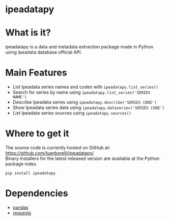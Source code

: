 # ipeadatapy
# What is it?
ipeadatapy is a data and metadata extraction package made in Python using Ipeadata database official API.

# Main Features
- List Ipeadata series names and codes with `ipeadatapy.list_series()`
- Search for series by name using `ipeadatapy.list_series('SERIES NAME')`
- Describe Ipeadata series using `ipeadatapy.describe('SERIES CODE')`
- Show Ipeadata series data using `ipeadatapy.dataseries('SERIES CODE')`
- List Ipeadata series sources using `ipeadatapy.sources()`

# Where to get it
The source code is currently hosted on GitHub at: https://github.com/luanborelli/ipeadatapy/  
Binary installers for the latest released version are available at the Python package index.

`pip install ipeadatapy`

# Dependencies
- [pandas](https://github.com/pandas-dev/pandas)  
- [requests](https://github.com/kennethreitz/requests)  
